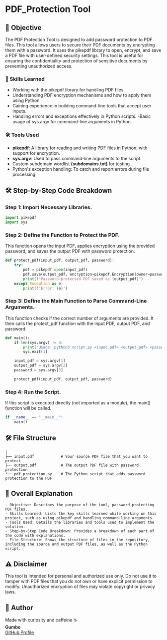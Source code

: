 # PDF_Protection Tool 
 
## 🎯 Objective

The PDF Protection Tool is designed to add password protection to PDF files. This tool allows users to secure their PDF documents by encrypting them with a password. It uses the pikepdf library to open, encrypt, and save a PDF file with user-defined security settings. This tool is useful for ensuring the confidentiality and protection of sensitive documents by preventing unauthorized access.

### 🧠 Skills Learned

- Working with the pikepdf library for handling PDF files.
- Understanding PDF encryption mechanisms and how to apply them using Python
- Gaining experience in building command-line tools that accept user inputs.
- Handling errors and exceptions effectively in Python scripts.
-Basic usage of sys.argv for command-line arguments in Python.

### 🛠 Tools Used

- **pikepdf**: A library for reading and writing PDF files in Python, with support for encryption.
- **sys.argv**: Used to pass command-line arguments to the script.
- Custom subdomain wordlist **(subdomains.txt)** for testing.
- Python's exception handling: To catch and report errors during file processing.

## 🛠 Step-by-Step Code Breakdown

### **Step 1**: Import Necessary Libraries.
```python
import pikepdf
import sys
```

### **Step 2**: Define the Function to Protect the PDF.
This function opens the input PDF, applies encryption using the provided password, and saves the output PDF with password protection.
```python
def protect_pdf(input_pdf, output_pdf, password):
    try:
        pdf = pikepdf.open(input_pdf)
        pdf.save(output_pdf, encryption=pikepdf.Encryption(owner=password, user=password, R=4))
        print(f"Password-protected PDF saved as {output_pdf}")
    except Exception as e:
        print(f"Error: {e}")
```

### **Step 3**: Define the Main Function to Parse Command-Line Arguments.
This function checks if the correct number of arguments are provided. It then calls the protect_pdf function with the input PDF, output PDF, and password.
```python
def main():
    if len(sys.argv) != 4:
        print("Usage: python3 script.py <input_pdf> <output_pdf> <password>")
        sys.exit(1)

    input_pdf = sys.argv[1]
    output_pdf = sys.argv[2]
    password = sys.argv[3]

    protect_pdf(input_pdf, output_pdf, password)
```

### **Step 4**: Run the Script.
If this script is executed directly (not imported as a module), the main() function will be called.
```python
if __name__ == "__main__":
    main()
```

## 🛠 File Structure
```
│
├── input.pdf            # Your source PDF file that you want to protect
├── output.pdf           # The output PDF file with password protection
└── pdf_protection.py    # The Python script that adds password protection to the PDF

```

## 📖 Overall Explanation 
```
- Objective: Describes the purpose of the tool, password-protecting PDF files.
- Skills Learned: Lists the key skills learned while working on this project, such as using pikepdf and handling command-line arguments.
- Tools Used: Details the libraries and tools used to implement the solution.
- Step-by-Step Code Breakdown: Provides a breakdown of each part of the code with explanations.
- File Structure: Shows the structure of files in the repository, including the source and output PDF files, as well as the Python script.

```
## ⚠️ Disclaimer

This tool is intended for personal and authorized use only.
Do not use it to tamper with PDF files that you do not own or have explicit permission to modify.
Unauthorized encryption of files may violate copyright or privacy laws.


## 👤 Author

Made with curiosity and caffeine ☕  
**Gumbo**  
[GitHub Profile](https://github.com/your-username)

